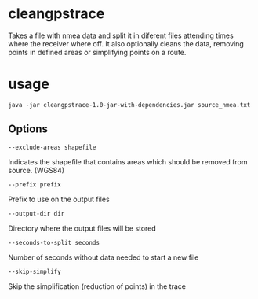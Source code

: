 # cleangpstrace

Takes a file with nmea data and split it in diferent files attending times where the receiver where off.
It also optionally cleans the data, removing points in defined areas or simplifying points on a route.


# usage


    java -jar cleangpstrace-1.0-jar-with-dependencies.jar source_nmea.txt

## Options

    --exclude-areas shapefile
Indicates the shapefile that contains areas which should be removed from source. (WGS84)

    --prefix prefix
Prefix to use on the output files

    --output-dir dir
Directory where the output files will be stored

    --seconds-to-split seconds
Number of seconds without data needed to start a new file

    --skip-simplify
Skip the simplification (reduction of points) in the trace


    